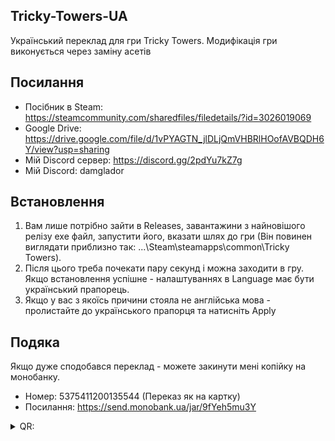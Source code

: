 ## Tricky-Towers-UA
Український переклад для гри Tricky Towers. Модифікація гри виконується через заміну асетів
## Посилання
- Посібник в Steam: https://steamcommunity.com/sharedfiles/filedetails/?id=3026019069
- Google Drive: https://drive.google.com/file/d/1vPYAGTN_jlDLjQmVHBRlHOofAVBQDH6Y/view?usp=sharing
- Мій Discord сервер: https://discord.gg/2pdYu7kZ7g
- Мій Discord: damglador
## Встановлення
1. Вам лише потрібно зайти в Releases, завантажини з найновішого релізу exe файл, запустити його, вказати шлях до гри (Він повинен виглядати приблизно так: ...\Steam\steamapps\common\Tricky Towers).
2. Після цього треба почекати пару секунд і можна заходити в гру. Якщо встановлення успішне - налаштуваннях в Language має бути український прапорець.
3. Якщо у вас з якоїсь причини стояла не англійська мова - пролистайте до українського прапорця та натисніть Apply
## Подяка
Якщо дуже сподобався переклад - можете закинути мені копійку на монобанку.
- Номер: 5375411200135544 (Переказ як на картку)
- Посилання: https://send.monobank.ua/jar/9fYeh5mu3Y
<details>
<summary>QR:</summary> 

[![QR](https://i.imgur.com/by6E4OP.png)](https://i.imgur.com/by6E4OP.png)
</details>
